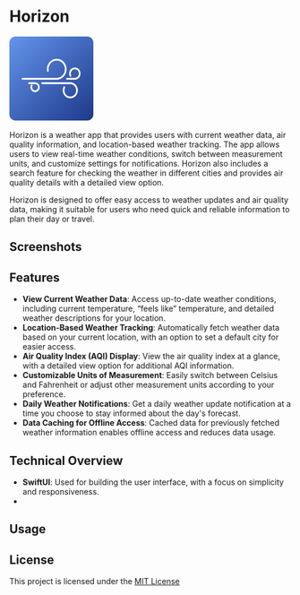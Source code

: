 # Horizon

<p align="left">
  <img src="https://github.com/jonathanvieri/Horizon/blob/main/images/applogo.png" width="150" height="150">
</p>


<p>
  Horizon is a weather app that provides users with current weather data, air quality information, and location-based weather tracking. The app allows users to view real-time weather conditions, switch between measurement units, and customize settings for notifications. Horizon also includes a search feature for checking the weather in different cities and provides air quality details with a detailed view option.
</p>

<p>
  Horizon is designed to offer easy access to weather updates and air quality data, making it suitable for users who need quick and reliable information to plan their day or travel.
</p>


## Screenshots

## Features
- **View Current Weather Data**: Access up-to-date weather conditions, including current temperature, “feels like” temperature, and detailed weather descriptions for your location.
- **Location-Based Weather Tracking**: Automatically fetch weather data based on your current location, with an option to set a default city for easier access.
- **Air Quality Index (AQI) Display**: View the air quality index at a glance, with a detailed view option for additional AQI information.
- **Customizable Units of Measurement**: Easily switch between Celsius and Fahrenheit or adjust other measurement units according to your preference.
- **Daily Weather Notifications**: Get a daily weather update notification at a time you choose to stay informed about the day's forecast.
- **Data Caching for Offline Access**: Cached data for previously fetched weather information enables offline access and reduces data usage.

## Technical Overview
- **SwiftUI**: Used for building the user interface, with a focus on simplicity and responsiveness.
- 

## Usage


## License
This project is licensed under the [MIT License](https://github.com/jonathanvieri/Chooaca/blob/master/LICENSE)
